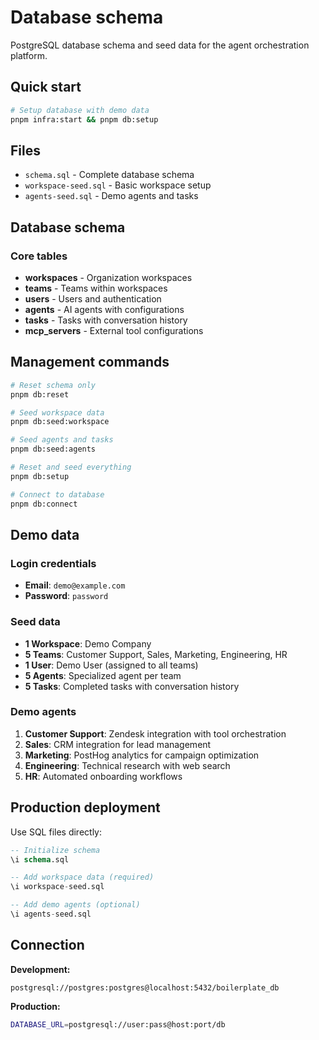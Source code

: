 # Database schema

PostgreSQL database schema and seed data for the agent orchestration platform.

## Quick start

```bash
# Setup database with demo data
pnpm infra:start && pnpm db:setup
```

## Files

- `schema.sql` - Complete database schema  
- `workspace-seed.sql` - Basic workspace setup
- `agents-seed.sql` - Demo agents and tasks

## Database schema

### Core tables
- **workspaces** - Organization workspaces
- **teams** - Teams within workspaces  
- **users** - Users and authentication
- **agents** - AI agents with configurations
- **tasks** - Tasks with conversation history
- **mcp_servers** - External tool configurations

## Management commands

```bash
# Reset schema only
pnpm db:reset

# Seed workspace data  
pnpm db:seed:workspace

# Seed agents and tasks
pnpm db:seed:agents

# Reset and seed everything
pnpm db:setup

# Connect to database
pnpm db:connect
```

## Demo data

### Login credentials
- **Email**: `demo@example.com`
- **Password**: `password`

### Seed data
- **1 Workspace**: Demo Company
- **5 Teams**: Customer Support, Sales, Marketing, Engineering, HR  
- **1 User**: Demo User (assigned to all teams)
- **5 Agents**: Specialized agent per team
- **5 Tasks**: Completed tasks with conversation history

### Demo agents
1. **Customer Support**: Zendesk integration with tool orchestration
2. **Sales**: CRM integration for lead management
3. **Marketing**: PostHog analytics for campaign optimization
4. **Engineering**: Technical research with web search
5. **HR**: Automated onboarding workflows

## Production deployment

Use SQL files directly:
```sql
-- Initialize schema
\i schema.sql

-- Add workspace data (required)
\i workspace-seed.sql

-- Add demo agents (optional)
\i agents-seed.sql
```

## Connection

**Development:**
```
postgresql://postgres:postgres@localhost:5432/boilerplate_db
```

**Production:**
```bash
DATABASE_URL=postgresql://user:pass@host:port/db
``` 